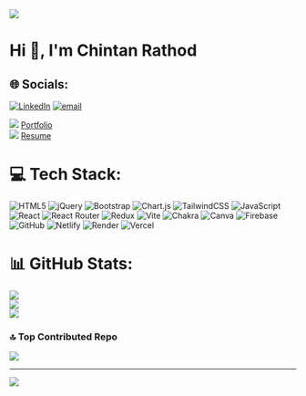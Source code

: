 <img src="https://media.licdn.com/dms/image/v2/D4E16AQFDtPkSENuHwg/profile-displaybackgroundimage-shrink_200_800/profile-displaybackgroundimage-shrink_200_800/0/1671616513190?e=2147483647&v=beta&t=hEXJ5s6WR4tod3lIEO6np8nCHQtnO-FsGZ3qzsgqwHE" atl="" style="border-radius: 10;" />

<h1>Hi 👋, I'm Chintan Rathod</h1>


## 🌐 Socials:
[![LinkedIn](https://img.shields.io/badge/LinkedIn-%230077B5.svg?logo=linkedin&logoColor=white)](https://linkedin.com/in/https://www.linkedin.com/in/chintan-rathod-4b1503303?utm_source=share&utm_campaign=share_via&utm_content=profile&utm_medium=android_app) [![email](https://img.shields.io/badge/Email-D14836?logo=gmail&logoColor=white)](mailto:chintanrathod2002@gmail.com) 

<div><img src="https://media-hosting.imagekit.io//4beb226fdf6f47df/suitcase.png?Expires=1836223396&Key-Pair-Id=K2ZIVPTIP2VGHC&Signature=S4sfxmEtpCtPeFDGamP0aP~xqQqzfleqyU6scGfgQvkFphey9QPUGV-d1SGbjZcIx3PwLKVTBzDWwhoUUDSCdC95J1f28seFGIFdE5DqlOloukh8lGMzAeBdYFCp8w-QgMAOPGsZFhGXjmlTs9DXLmAF7gQi-M7Xqg~6MVuTdoGiYNbpA9aSomCEB8u-50DFAZsDvLD9I0bjzGH6X5pUZow~m3W6Ej2qnTDVRyobY5BoYjwEUIks~Fo5XAAmn0Eq3lYqxBPLmWtNRUdHQYV1y4zgciW0-PTxp-poy~A7ssIr9pA5IbrMx5jbY97YcUF0vmsuzjIX5EJCml6Q3q3Z2A__" /> <a href="https://chintanrathod08-github-io.vercel.app/" width="16px">Portfolio</a> </div>
<div><img src="https://media-hosting.imagekit.io//62c595ce222243c8/resume.png?Expires=1836223386&Key-Pair-Id=K2ZIVPTIP2VGHC&Signature=0m4xG0AwJX6JaiP9ggbGSXW2hZp53b4JTwSWKBMwdkoVT627-Xb23hCLIhNwquj4JJ-bBzf7fUfYBqQ7XZsJKKq3v--StT2qFD2AYoF3o81DJ50qfbB3Dz4CH~vFbhWycaMdNrbSCS8xkIYRgRpU53xZIVIq4wntznPASn0Fjj8ZS2OtnCNnGUdctx1Fet0C2pzgXaDiaLQhThHahcY18xqRs5a1CJo9iH2VSeVQlHwE-7EfyEGcdFggti4yJ2J~mJzfCnfJMviP~bN0QaHm8P54LHGQPwV5KjKB4WEBDg2L~vfA6G7fOvUeOvGw0yI1n-G-UhmzL1wI~6XSpNyOBw__" /> <a href="https://drive.google.com/file/d/1N01J3VSy2q8aHiRZo2P2kzax4d-5NVEh/view?usp=drive_link" width="24px" >Resume</a> </div>


# 💻 Tech Stack:
![HTML5](https://img.shields.io/badge/html5-%23E34F26.svg?style=for-the-badge&logo=html5&logoColor=white) ![jQuery](https://img.shields.io/badge/jquery-%230769AD.svg?style=for-the-badge&logo=jquery&logoColor=white) ![Bootstrap](https://img.shields.io/badge/bootstrap-%238511FA.svg?style=for-the-badge&logo=bootstrap&logoColor=white) ![Chart.js](https://img.shields.io/badge/chart.js-F5788D.svg?style=for-the-badge&logo=chart.js&logoColor=white) ![TailwindCSS](https://img.shields.io/badge/tailwindcss-%2338B2AC.svg?style=for-the-badge&logo=tailwind-css&logoColor=white) ![JavaScript](https://img.shields.io/badge/javascript-%23323330.svg?style=for-the-badge&logo=javascript&logoColor=%23F7DF1E) ![React](https://img.shields.io/badge/react-%2320232a.svg?style=for-the-badge&logo=react&logoColor=%2361DAFB) ![React Router](https://img.shields.io/badge/React_Router-CA4245?style=for-the-badge&logo=react-router&logoColor=white) ![Redux](https://img.shields.io/badge/redux-%23593d88.svg?style=for-the-badge&logo=redux&logoColor=white) ![Vite](https://img.shields.io/badge/vite-%23646CFF.svg?style=for-the-badge&logo=vite&logoColor=white) ![Chakra](https://img.shields.io/badge/chakra-%234ED1C5.svg?style=for-the-badge&logo=chakraui&logoColor=white) ![Canva](https://img.shields.io/badge/Canva-%2300C4CC.svg?style=for-the-badge&logo=Canva&logoColor=white) ![Firebase](https://img.shields.io/badge/firebase-a08021?style=for-the-badge&logo=firebase&logoColor=ffcd34) ![GitHub](https://img.shields.io/badge/github-%23121011.svg?style=for-the-badge&logo=github&logoColor=white) ![Netlify](https://img.shields.io/badge/netlify-%23000000.svg?style=for-the-badge&logo=netlify&logoColor=#00C7B7) ![Render](https://img.shields.io/badge/Render-%46E3B7.svg?style=for-the-badge&logo=render&logoColor=white) ![Vercel](https://img.shields.io/badge/vercel-%23000000.svg?style=for-the-badge&logo=vercel&logoColor=white)
# 📊 GitHub Stats:
![](https://github-readme-stats.vercel.app/api?username=chintanrathod08&theme=dark&hide_border=false&include_all_commits=false&count_private=false)<br/>
![](https://nirzak-streak-stats.vercel.app/?user=chintanrathod08&theme=dark&hide_border=false)<br/>
![](https://github-readme-stats.vercel.app/api/top-langs/?username=chintanrathod08&theme=dark&hide_border=false&include_all_commits=false&count_private=false&layout=compact)

### 🔝 Top Contributed Repo
![](https://github-contributor-stats.vercel.app/api?username=chintanrathod08&limit=5&theme=dark&combine_all_yearly_contributions=true)

---
[![](https://visitcount.itsvg.in/api?id=chintanrathod08&icon=0&color=0)](https://visitcount.itsvg.in)

<!-- Proudly created with GPRM ( https://gprm.itsvg.in ) -->
